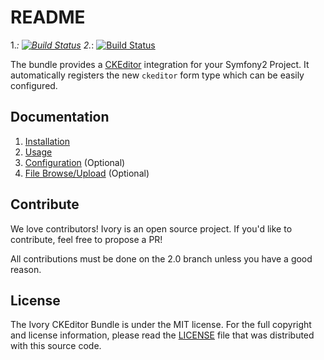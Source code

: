 # README

1.*: [![Build Status](https://secure.travis-ci.org/egeloen/IvoryCKEditorBundle.png?branch=2.0)](http://travis-ci.org/egeloen/IvoryCKEditorBundle)
2.*: [![Build Status](https://secure.travis-ci.org/egeloen/IvoryCKEditorBundle.png?banch=master)](http://travis-ci.org/egeloen/IvoryCKEditorBundle)

The bundle provides a [CKEditor](http://ckeditor.com/) integration for your Symfony2 Project. It automatically registers
the new `ckeditor` form type which can be easily configured.

## Documentation

 1. [Installation](http://github.com/egeloen/IvoryCKEditorBundle/blob/master/Resources/doc/installation.md)
 2. [Usage](http://github.com/egeloen/IvoryCKEditorBundle/blob/master/Resources/doc/usage.md)
 3. [Configuration](http://github.com/egeloen/IvoryCKEditorBundle/blob/master/Resources/doc/configuration.md) (Optional)
 4. [File Browse/Upload](http://github.com/egeloen/IvoryCKEditorBundle/blob/master/Resources/doc/file_browse_upload.md) (Optional)

## Contribute

We love contributors! Ivory is an open source project. If you'd like to contribute, feel free to propose a PR!

All contributions must be done on the 2.0 branch unless you have a good reason.

## License

The Ivory CKEditor Bundle is under the MIT license. For the full copyright and license information, please read the
[LICENSE](https://github.com/egeloen/IvoryCKEditorBundle/blob/master/LICENSE) file that was distributed with this
source code.

